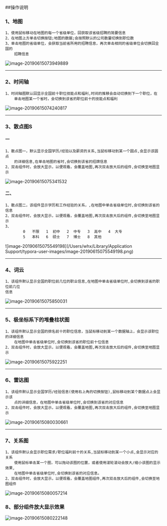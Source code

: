##操作说明

### 1、地图

```地图
1、使用鼠标移动在地图的每一个省级单位，回获取该省级招聘的简要信息
2、在地图上方单击切换按钮;地图的数据;会按照默认的公司数量切换到职位数
3、单击地图的省级单位，会获取当前省所用的招聘信息，再次单击相同的省级单位会切换回全国的
	招聘信息
```

![image-20190615073949889](./images/image-20190615073949889.png)

---

### 2、时间轴

```--
1、时间轴图默认回显示全国前十职位技能点和福利,时间的推移会自动切换到下一个职位，在
	单击地图某一个省时，会切换到该省的职位前十的技能点和福利
```

![image-20190615074240817](./images/image-20190615074240817.png)

---

### 3、散点图S

#### 一

```
1、散点图一，默认显示全国学历/经验以及薪资的关系,当鼠标移动到某一个圆点,会显示该圆点
	的详细信息,在单击地图的省时,会切换到该省的招牌信息
2、双击组件时，会放大显示，以便观看，会覆盖地图,再次双击放大后的组件,会切换至地图显示
```

![image-20190615075341532](./images/image-20190615075341532.png)

#### 二、

```
1、散点图二，该组件显示学历和工作经验的关系，,在地图中单击省级单位时,会切换到该省的信息
2、双击组件时，会放大显示，以便观看，会覆盖地图,再次双击放大后的组件,会切换至地图显示
3、
		0	不限   1	初中   2	中专   3	高中   4	大专
		5	本科   6	硕士   7	博士   8	其他
```



![image-20190615075549198](/Users/whx/Library/Application Support/typora-user-images/image-20190615075549198.png)

---

### 4、词云

```
1、该组件默认显示全国的职位前几位的职业信息,在地图中单击省级单位时,会切换到该省的职位前几位
信息
```

![image-20190615075850031](./images/image-20190615075850031.png)

---

### 5、极坐标系下的堆叠柱状图

```
1、该组件默认显示全国的排名前十的职位信息，当鼠标移动到某一个数据轴上，会显示该职位的详细信息
	在地图中单击省级单位时,会切换到该省的职位前十位信息
2、双击组件时，会放大显示，以便观看，会覆盖地图,再次双击放大后的组件,会切换至地图显示
```

![image-20190615075922251](./images/image-20190615075922251.png)



---

### 6、雷达图

```雷达图lei d
1、该组件默认显示全国学历/经验信息(使用右上角的切换按钮),鼠标移动到某个数据点上会显示该
	点的详细信息，在地图中单击省级单位时,会切换到该省的对应信息
2、双击组件时，会放大显示，以便观看，会覆盖地图,再次双击放大后的组件,会切换至地图显示
```

![image-20190615080030661](./images/image-20190615080030661.png)

---

### 7、关系图

```关系图
1、该组件默认会显示职位需求/职位福利前十的关系,当鼠标移动到某一个小点,会显示对应的关系
	使用鼠标单击某一个图，可以拖动该图的位置，或者使用滚轮滚动会放大/缩小该图的显示效果,
	在地图中单击省级单位时,会切换到该省的对应信息。
2、双击组件时，会放大显示，以便观看，会覆盖地图组件,再次双击放大后的组件,会切换至地图组件
```

![image-20190615080057214](./images/image-20190615080057214.png)



### 8、部分组件放大显示效果

![image-20190615080222148](./images/image-20190615080222148.png)